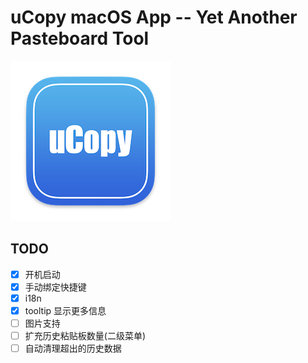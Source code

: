 # uCopy macOS App -- Yet Another Pasteboard Tool

![uCopy](https://github.com/FaiChou/uCopy/blob/main/uCopy/Assets.xcassets/AppIcon.appiconset/icon-256.png?raw=true)


## TODO

- [X] 开机启动
- [x] 手动绑定快捷键
- [x] i18n
- [x] tooltip 显示更多信息
- [ ] 图片支持
- [ ] 扩充历史粘贴板数量(二级菜单)
- [ ] 自动清理超出的历史数据
